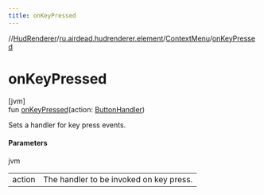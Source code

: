 ```yaml
---
title: onKeyPressed
---
```

//[HudRenderer](../../../index.html)/[ru.airdead.hudrenderer.element](../index.html)/[ContextMenu](index.html)/[onKeyPressed](on-key-pressed.html)



# onKeyPressed



[jvm]\
fun [onKeyPressed](on-key-pressed.html)(action: [ButtonHandler](../../ru.airdead.hudrenderer.utility/-button-handler/index.html))



Sets a handler for key press events.



#### Parameters


jvm

| | |
|---|---|
| action | The handler to be invoked on key press. |




